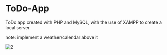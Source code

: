 # ToDo-App

ToDo app created with PHP and MySQL, with the use of XAMPP to create a local server.

note: implement a weather/calendar above it

![2](https://user-images.githubusercontent.com/48414851/181841251-cd89b2b0-ecdf-4dd3-9092-e7e5a05ee14a.PNG)

